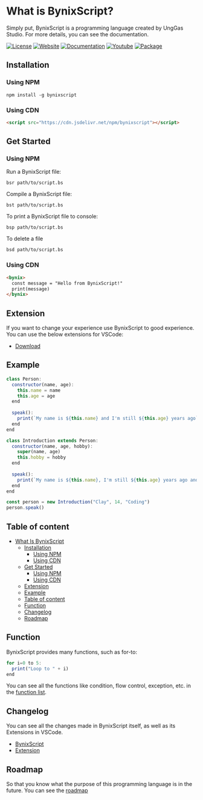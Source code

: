 # What is BynixScript?
Simply put, BynixScript is a programming language created by UngGas Studio. For more details, you can see the documentation.

[![License](https://img.shields.io/badge/license-MIT-green)](LICENSE)
[![Website](https://img.shields.io/badge/official-website-blue)](https://unggasstudio.github.io/bynixscript/)
[![Documentation](https://img.shields.io/badge/Documentation-8A2BE2)](docs/markdown/documentation.md)
[![Youtube](https://img.shields.io/badge/YouTube-Channel-orange)](https://youtube.com/@unggas-studio?si=rwzB7AXjr-jCqg_J)
[![Package](https://img.shields.io/npm/dw/bynixscript)](https://www.npmjs.com/package/bynixscript?activeTab=readme)

## Installation
### Using NPM <a name="using-npm-installation"></a>
```
npm install -g bynixscript
```
### Using CDN <a name="using-cdn-installation"></a>
```html
<script src="https://cdn.jsdelivr.net/npm/bynixscript"></script>
```
## Get Started
### Using NPM <a name="using-npm-get-started"></a>
Run a BynixScript file:
```
bsr path/to/script.bs
```
Compile a BynixScript file:
```
bst path/to/script.bs
```
To print a BynixScript file to console:
```
bsp path/to/script.bs
```
To delete a file
```
bsd path/to/script.bs
```
### Using CDN <a name="using-cdn-get-started"></a>
```html
<bynix>
  const message = "Hello from BynixScript!"
  print(message)
</bynix>
```
## Extension
If you want to change your experience use BynixScript to good experience. You can use the below extensions for VSCode:
- [Download](https://github.com/UngGasStudio/BynixScript-Extension)
## Example
```javascript
class Person:
  constructor(name, age):
    this.name = name
    this.age = age
  end
  
  speak():
    print(`My name is ${this.name} and I'm still ${this.age} years ago`)
  end
end

class Introduction extends Person:
  constructor(name, age, hobby):
    super(name, age)
    this.hobby = hobby
  end
  
  speak():
    print(`My name is ${this.name}, I'm still ${this.age} years ago and I like ${this.hobby}`)
  end
end

const person = new Introduction("Clay", 14, "Coding")
person.speak()
```
## Table of content
- [What Is BynixScript](#What-Is-BynixScript)
  - [Installation](#Installation)
      - [Using NPM](#using-npm-installation)
      - [Using CDN](#using-cdn-installation)
  - [Get Started](#Get-Started)
      - [Using NPM](#using-npm-get-started)
      - [Using CDN](#using-cdn-get-started)
  - [Extension](#Extension)
  - [Example](#Example)
  - [Table of content](#Table-of-content)
  - [Function](#Function)
  - [Changelog](#Changelog)
  - [Roadmap](#Roadmap)
## Function
BynixScript provides many functions, such as for-to:
```javascript
for i=0 to 5:
  print("Loop to " + i)
end
```
You can see all the functions like condition, flow control, exception, etc. in the [function list](docs/markdown/function.md).
## Changelog
You can see all the changes made in BynixScript itself, as well as its Extensions in VSCode.
- [BynixScript](https://github.com/UngGas-Studio/BynixScript/releases)
- [Extension](https://github.com/UngGas-Studio/BynixScript-Extension/releases)
## Roadmap
So that you know what the purpose of this programming language is in the future. You can see the [roadmap](docs/markdown/roadmap.md)